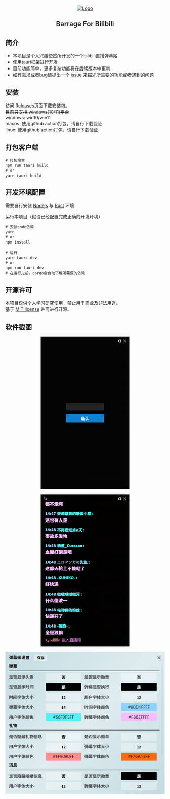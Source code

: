 <br />
<p align="center">
  <a href="https://github.com/pure-dust/barrageforbilibili" target="blank">
    <img src="src-tauri/icons/bilibili.ico" alt="Logo" width="156" height="156">
  </a>
  <h2 align="center" style="font-weight: 600">Barrage For Bilibili</h2>
</p>

## 简介
- 本项目是个人兴趣使然所开发的一个bilibili直播弹幕姬  
- 使用tauri框架进行开发
- 目前功能简单，更多复杂功能将在后续版本中更新
- 如有需求或者bug请提出一个 [issue](https://github.com/pure-dust/barrageforbilibili/issues) 来描述所需要的功能或者遇到的问题  


## 安装

访问 [Releases](https://github.com/pure-dust/barrageforbilibili/releases)页面下载安装包。  
~~目前只支持 windows(10/11)平台~~  
windows: win10/win11  
macos: 使用github action打包，请自行下载验证  
linux: 使用github action打包，请自行下载验证

## 打包客户端

```shell
# 打包命令
npm run tauri build
# or
yarn tauri build
```

## 开发环境配置

需要自行安装 [Nodejs](https://nodejs.org/) 与 [Rust](https://www.rust-lang.org/zh-CN/tools/install) 环境

运行本项目（假设已经配置完成正确的开发环境）

```shell
# 安装node依赖
yarn
# or
npm install

# 运行
yarn tauri dev
# or
npm run tauri dev
# 在运行之前，cargo会自动下载所需要的依赖
```

## 开源许可

本项目仅供个人学习研究使用，禁止用于商业及非法用途。  
基于 [MIT license](https://opensource.org/licenses/MIT) 许可进行开源。

## 软件截图

<p align="center">
    <img src="images/login.png" alt="login" >
</p>

<p align="center">
    <img src="images/main.png" alt="login" >
</p>

<p align="center">
    <img src="images/setting.png" alt="login" >
</p>
